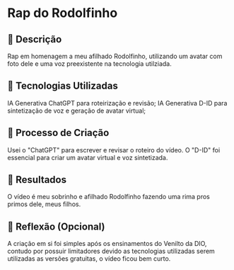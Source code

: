 # Rap do Rodolfinho

## 📒 Descrição
Rap em homenagem a meu afilhado Rodolfinho, utilizando um avatar com foto dele e uma voz preexistente na tecnologia utilziada.

## 🤖 Tecnologias Utilizadas
IA Generativa ChatGPT para roteirização e revisão;
IA Generativa D-ID para sintetização de voz e geração de avatar virtual;

## 🧐 Processo de Criação
Usei o "ChatGPT" para escrever e revisar o roteiro do vídeo. O "D-ID" foi essencial para criar um avatar virtual e voz sintetizada.

## 🚀 Resultados
O vídeo é meu sobrinho e afilhado Rodolfinho fazendo uma rima pros primos dele, meus filhos.

## 💭 Reflexão (Opcional)
A criação em si foi simples após os ensinamentos do Venilto da DIO, contudo por possuir limitadores devido as tecnologias utilizadas serem utilizadas as versões gratuitas, o vídeo ficou bem curto.
```

